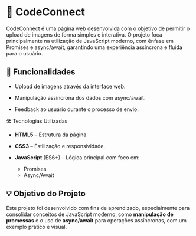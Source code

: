 # 📸 CodeConnect
CodeConnect é uma página web desenvolvida com o objetivo de permitir o upload de imagens de forma simples e interativa. O projeto foca principalmente na utilização de JavaScript moderno, com ênfase em Promises e async/await, garantindo uma experiência assíncrona e fluida para o usuário.

## 🚀 Funcionalidades
- Upload de imagens através da interface web.

- Manipulação assíncrona dos dados com async/await.

- Feedback ao usuário durante o processo de envio.

🛠 Tecnologias Utilizadas
- **HTML5** – Estrutura da página.

- **CSS3** – Estilização e responsividade.

- **JavaScript** (ES6+) – Lógica principal com foco em:
  - Promises
  - Async/Await
 
## 💡 Objetivo do Projeto
Este projeto foi desenvolvido com fins de aprendizado, especialmente para consolidar conceitos de JavaScript moderno, como **manipulação de promessas** e o uso de **async/await** para operações assíncronas, com um exemplo prático e visual.
